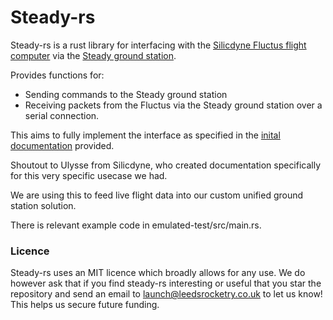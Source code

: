 # Steady-rs

Steady-rs is a rust library for interfacing with the [Silicdyne Fluctus flight computer](https://silicdyne.net/fluctus/) via the [Steady ground station](https://silicdyne.net/steadyblue/).

Provides functions for:
- Sending commands to the Steady ground station
- Receiving packets from the Fluctus via the Steady ground station over a serial connection.

This aims to fully implement the interface as specified in the [inital documentation](http://silicdyne.net//resources/docs/fluctus_sgs_interface_protocol_1_7b.pdf) provided.

Shoutout to Ulysse from Silicdyne, who created documentation specifically for this very specific usecase we had.

We are using this to feed live flight data into our custom unified ground station solution.

There is relevant example code in emulated-test/src/main.rs.

### Licence
Steady-rs uses an MIT licence which broadly allows for any use. We do however ask that if you find steady-rs interesting or useful that you star the repository and send an email to launch@leedsrocketry.co.uk to let us know! This helps us secure future funding.
